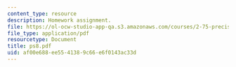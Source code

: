 ```yaml
---
content_type: resource
description: Homework assignment.
file: https://ol-ocw-studio-app-qa.s3.amazonaws.com/courses/2-75-precision-machine-design-fall-2001/af00e688ee5541389c66e6f0143ac33d_ps8.pdf
file_type: application/pdf
resourcetype: Document
title: ps8.pdf
uid: af00e688-ee55-4138-9c66-e6f0143ac33d
---
```

